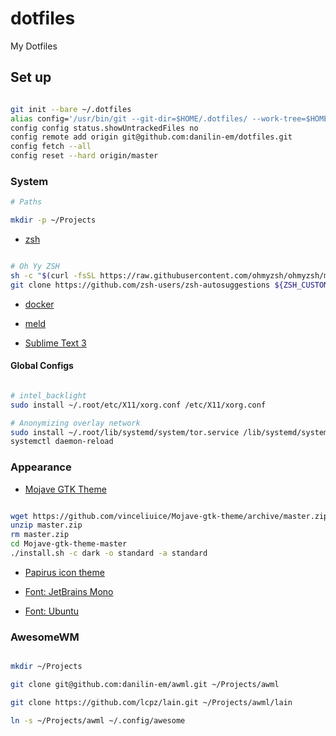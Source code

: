 # dotfiles
My Dotfiles

## Set up

```sh

git init --bare ~/.dotfiles
alias config='/usr/bin/git --git-dir=$HOME/.dotfiles/ --work-tree=$HOME'
config config status.showUntrackedFiles no
config remote add origin git@github.com:danilin-em/dotfiles.git
config fetch --all
config reset --hard origin/master

```

### System

```sh
# Paths

mkdir -p ~/Projects

```

- [zsh](https://github.com/ohmyzsh/ohmyzsh/wiki/Installing-ZSH)

```sh

# Oh Yy ZSH
sh -c "$(curl -fsSL https://raw.githubusercontent.com/ohmyzsh/ohmyzsh/master/tools/install.sh)"
git clone https://github.com/zsh-users/zsh-autosuggestions ${ZSH_CUSTOM:-~/.oh-my-zsh/custom}/plugins/zsh-autosuggestions

```

- [docker](https://docs.docker.com/engine/install/)

- [meld](https://meldmerge.org/)

- [Sublime Text 3](https://www.sublimetext.com/3)

#### Global Configs

```sh

# intel_backlight
sudo install ~/.root/etc/X11/xorg.conf /etc/X11/xorg.conf

# Anonymizing overlay network
sudo install ~/.root/lib/systemd/system/tor.service /lib/systemd/system/tor.service
systemctl daemon-reload

```

### Appearance

- [Mojave GTK Theme](https://github.com/vinceliuice/Mojave-gtk-theme)

```sh

wget https://github.com/vinceliuice/Mojave-gtk-theme/archive/master.zip
unzip master.zip
rm master.zip
cd Mojave-gtk-theme-master
./install.sh -c dark -o standard -a standard

```

- [Papirus icon theme](https://github.com/PapirusDevelopmentTeam/papirus-icon-theme)

- [Font: JetBrains Mono](https://www.jetbrains.com/lp/mono/#how-to-install)

- [Font: Ubuntu](https://design.ubuntu.com/font/)

### AwesomeWM

```sh

mkdir ~/Projects

git clone git@github.com:danilin-em/awml.git ~/Projects/awml

git clone https://github.com/lcpz/lain.git ~/Projects/awml/lain

ln -s ~/Projects/awml ~/.config/awesome

```
